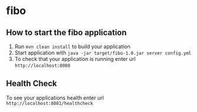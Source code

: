 # fibo

How to start the fibo application
---

1. Run `mvn clean install` to build your application
1. Start application with `java -jar target/fibo-1.0.jar server config.yml`
1. To check that your application is running enter url `http://localhost:8080`

Health Check
---

To see your applications health enter url `http://localhost:8081/healthcheck`
